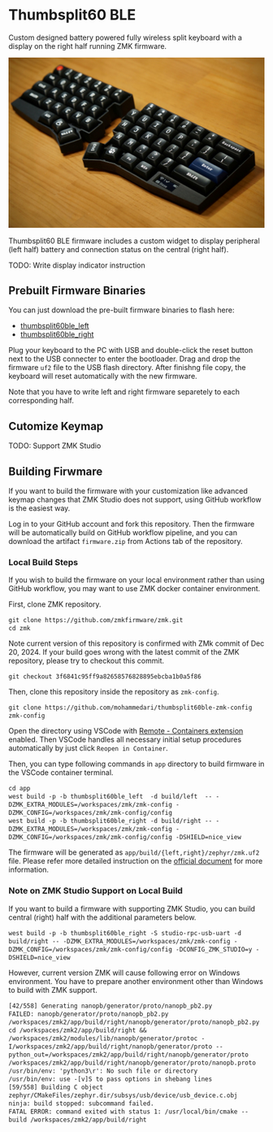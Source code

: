 # Thumbsplit60 BLE

Custom designed battery powered fully wireless split keyboard with a display on the right half running ZMK firmware.

![thumbsplit60ble](doc/thumbsplit60ble.jpg)

Thumbsplit60 BLE firmware includes a custom widget to display peripheral (left half) battery and connection status on the central (right half).

TODO: Write display indicator instruction

## Prebuilt Firmware Binaries

You can just download the pre-built firmware binaries to flash here:
- [thumbsplit60ble_left](bin/thumbsplit60ble_left-zmk.uf2)
- [thumbsplit60ble_right](bin/nice_view-thumbsplit60ble_right-zmk.uf2)

Plug your keyboard to the PC with USB and double-click the reset button next to the USB connecter to enter the bootloader. Drag and drop the firmware `uf2` file to the USB flash directory. After finishng file copy, the keyboard will reset automatically with the new firmware.

Note that you have to write left and right firmware separetely to each corresponding half.

## Cutomize Keymap

TODO: Support ZMK Studio

## Building Firwmare

If you want to build the firmware with your customization like advanced keymap changes that ZMK Studio does not support, using GitHub workflow is the easiest way.

Log in to your GitHub account and fork this repository. Then the firmware will be automatically build on GitHub workflow pipeline, and you can download the artifact `firmware.zip` from Actions tab of the repository.

### Local Build Steps

If you wish to build the firmware on your local environment rather than using GitHub workflow, you may want to use ZMK docker container environment.

First, clone ZMK repository.
```
git clone https://github.com/zmkfirmware/zmk.git
cd zmk
```

Note current version of this repository is confirmed with ZMk commit of Dec 20, 2024. If your build goes wrong with the latest commit of the ZMK repository, please try to checkout this commit.
```
git checkout 3f6841c95ff9a82658576828895ebcba1b0a5f86
```

Then, clone this repository inside the repository as `zmk-config`.
```
git clone https://github.com/mohammedari/thumbsplit60ble-zmk-config zmk-config
```

Open the directory using VSCode with [Remote - Containers extension](https://marketplace.visualstudio.com/items?itemName=ms-vscode-remote.remote-containers) enabled. Then VSCode handles all necessary initial setup procedures automatically by just click `Reopen in Container`.

Then, you can type following commands in `app` directory to build firmware in the VSCode container terminal.
```
cd app
west build -p -b thumbsplit60ble_left  -d build/left  -- -DZMK_EXTRA_MODULES=/workspaces/zmk/zmk-config -DZMK_CONFIG=/workspaces/zmk/zmk-config/config
west build -p -b thumbsplit60ble_right -d build/right -- -DZMK_EXTRA_MODULES=/workspaces/zmk/zmk-config -DZMK_CONFIG=/workspaces/zmk/zmk-config/config -DSHIELD=nice_view
```
The firmware will be generated as `app/build/{left,right}/zephyr/zmk.uf2` file.
Please refer more detailed instruction on the [official document](https://zmk.dev/docs/development/local-toolchain/setup/container) for more information.

### Note on ZMK Studio Support on Local Build

If you want to build a firmware with supporting ZMK Studio, you can build central (right) half with the additional parameters below.
```
west build -p -b thumbsplit60ble_right -S studio-rpc-usb-uart -d build/right -- -DZMK_EXTRA_MODULES=/workspaces/zmk/zmk-config -DZMK_CONFIG=/workspaces/zmk/zmk-config/config -DCONFIG_ZMK_STUDIO=y -DSHIELD=nice_view
```

However, current version ZMK will cause following error on Windows environment. You have to prepare another environment other than Windows to build with ZMK support.
```
[42/558] Generating nanopb/generator/proto/nanopb_pb2.py
FAILED: nanopb/generator/proto/nanopb_pb2.py /workspaces/zmk2/app/build/right/nanopb/generator/proto/nanopb_pb2.py 
cd /workspaces/zmk2/app/build/right && /workspaces/zmk2/modules/lib/nanopb/generator/protoc -I/workspaces/zmk2/app/build/right/nanopb/generator/proto --python_out=/workspaces/zmk2/app/build/right/nanopb/generator/proto /workspaces/zmk2/app/build/right/nanopb/generator/proto/nanopb.proto
/usr/bin/env: 'python3\r': No such file or directory
/usr/bin/env: use -[v]S to pass options in shebang lines
[59/558] Building C object zephyr/CMakeFiles/zephyr.dir/subsys/usb/device/usb_device.c.obj
ninja: build stopped: subcommand failed.
FATAL ERROR: command exited with status 1: /usr/local/bin/cmake --build /workspaces/zmk2/app/build/right
```
